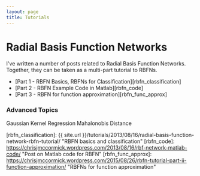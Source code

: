 ```yaml
---
layout: page
title: Tutorials
---
```


Radial Basis Function Networks
==============================
I've written a number of posts related to Radial Basis Function Networks. Together, they can be taken as a multi-part tutorial to RBFNs.

* [Part 1 - RBFN Basics, RBFNs for Classification][rbfn_classification]
* [Part 2 - RBFN Example Code in Matlab][rbfn_code]
* [Part 3 - RBFN for function approximation][rbfn_func_approx]

### Advanced Topics
Gaussian Kernel Regression
Mahalonobis Distance

[rbfn_classification]: {{ site.url }}/tutorials/2013/08/16/radial-basis-function-network-rbfn-tutorial/ "RBFN basics and classification"
[rbfn_code]: https://chrisjmccormick.wordpress.com/2013/08/16/rbf-network-matlab-code/ "Post on Matlab code for RBFN"
[rbfn_func_approx]: https://chrisjmccormick.wordpress.com/2015/08/26/rbfn-tutorial-part-ii-function-approximation/ "RBFNs for function approximation"